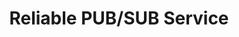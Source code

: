 ---
layout: post
title: Reliable PUB/SUB Service
image: /assets/images/sdle_proj1.png
current: false
publish_date: 2021-11-26
tags: [university]
technologies: [python, zeromq]
concepts:
    - Distributed Systems
    - Publish/Subscribe
    - Fault Tolerance
description:
    "Publish/Subscribe service implemented using the ZeroMQ library. Several fault tolerance
    mechanisms in place to ensure exactly-once message delivery (durable subscriptions, crash
    recovery)."
repository: https://github.com/GoncaloPascoal/sdle-proj1
---